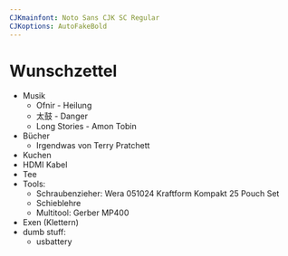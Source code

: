 ```yaml
---
CJKmainfont: Noto Sans CJK SC Regular
CJKoptions: AutoFakeBold
---
```


# Wunschzettel
- Musik
	- Ofnir - Heilung
	- 太鼓  - Danger
	- Long Stories - Amon Tobin
- Bücher
	- Irgendwas von Terry Pratchett
- Kuchen
- HDMI Kabel
- Tee
- Tools:
    - Schraubenzieher: Wera 051024 Kraftform Kompakt 25 Pouch Set
    - Schieblehre
    - Multitool: Gerber MP400
- Exen (Klettern)
- dumb stuff:
    - usbattery
    

